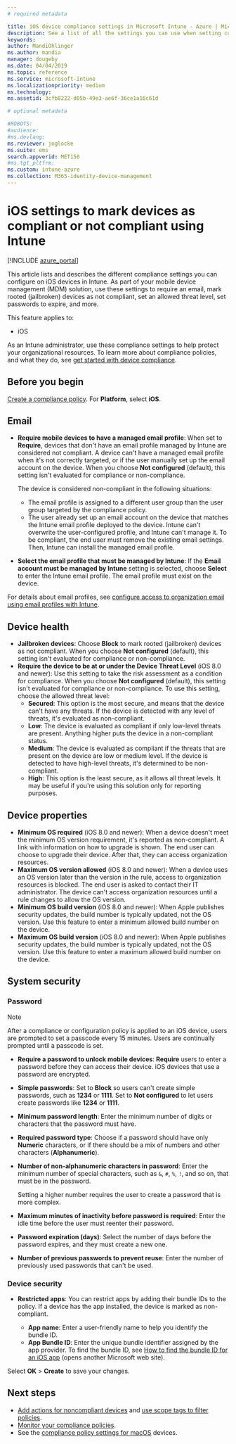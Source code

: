 ```yaml
---
# required metadata

title: iOS device compliance settings in Microsoft Intune - Azure | Microsoft Docs
description: See a list of all the settings you can use when setting compliance for your iOS devices in Microsoft Intune. Require an email, check jailbroken or rooted devices, set the allowed minimum and maximum operating system, set any password restrictions, including password length and device inactivity, restrict apps, and more.
keywords:
author: MandiOhlinger
ms.author: mandia
manager: dougeby
ms.date: 04/04/2019
ms.topic: reference
ms.service: microsoft-intune
ms.localizationpriority: medium
ms.technology:
ms.assetid: 3cfb8222-d05b-49e3-ae6f-36ce1a16c61d

# optional metadata

#ROBOTS:
#audience:
#ms.devlang:
ms.reviewer: joglocke
ms.suite: ems
search.appverid: MET150
#ms.tgt_pltfrm:
ms.custom: intune-azure
ms.collection: M365-identity-device-management
---
```


# iOS settings to mark devices as compliant or not compliant using Intune

[!INCLUDE [azure_portal](../includes/azure_portal.md)]

This article lists and describes the different compliance settings you can configure on iOS devices in Intune. As part of your mobile device management (MDM) solution, use these settings to require an email, mark rooted (jailbroken) devices as not compliant, set an allowed threat level, set passwords to expire, and more.

This feature applies to:

- iOS

As an Intune administrator, use these compliance settings to help protect your organizational resources. To learn more about compliance policies, and what they do, see [get started with device compliance](device-compliance-get-started.md).

## Before you begin

[Create a compliance policy](create-compliance-policy.md#create-the-policy). For **Platform**, select **iOS**.

## Email

- **Require mobile devices to have a managed email profile**: When set to **Require**, devices that don't have an email profile managed by Intune are considered not compliant. A device can't have a managed email profile when it's not correctly targeted, or if the user manually set up the email account on the device. When you choose **Not configured** (default), this setting isn't evaluated for compliance or non-compliance.

  The device is considered non-compliant in the following situations:

  - The email profile is assigned to a different user group than the user group targeted by the compliance policy.
  - The user already set up an email account on the device that matches the Intune email profile deployed to the device. Intune can't overwrite the user-configured profile, and Intune can't manage it. To be compliant,  the end user must remove the existing email settings. Then, Intune can install the managed email profile.

- **Select the email profile that must be managed by Intune**: If the **Email account must be managed by Intune** setting is selected, choose **Select** to enter the Intune email profile. The email profile must exist on the device.

For details about email profiles, see [configure access to organization email using email profiles with Intune](../configuration/email-settings-configure.md).

## Device health

- **Jailbroken devices**: Choose **Block** to mark rooted (jailbroken) devices as not compliant. When you choose **Not configured** (default), this setting isn't evaluated for compliance or non-compliance.
- **Require the device to be at or under the Device Threat Level** (iOS 8.0 and newer): Use this setting to take the risk assessment as a condition for compliance. When you choose **Not configured** (default), this setting isn't evaluated for compliance or non-compliance. To use this setting, choose the allowed threat level:
  - **Secured**: This option is the most secure, and means that the device can't have any threats. If the device is detected with any level of threats, it's evaluated as non-compliant.
  - **Low**: The device is evaluated as compliant if only low-level threats are present. Anything higher puts the device in a non-compliant status.
  - **Medium**: The device is evaluated as compliant if the threats that are present on the device are low or medium level. If the device is detected to have high-level threats, it's determined to be non-compliant.
  - **High**: This option is the least secure, as it allows all threat levels. It may be useful if you're using this solution only for reporting purposes.

## Device properties

- **Minimum OS required** (iOS 8.0 and newer): When a device doesn't meet the minimum OS version requirement, it's reported as non-compliant. A link with information on how to upgrade is shown. The end user can choose to upgrade their device. After that, they can access organization resources.
- **Maximum OS version allowed** (iOS 8.0 and newer): When a device uses an OS version later than the version in the rule, access to organization resources is blocked. The end user is asked to contact their IT administrator. The device can't access organization resources until a rule changes to allow the OS version.
- **Minimum OS build version** (iOS 8.0 and newer): When Apple publishes security updates, the build number is typically updated, not the OS version. Use this feature to enter a minimum allowed build number on the device.
- **Maximum OS build version** (iOS 8.0 and newer): When Apple publishes security updates, the build number is typically updated, not the OS version. Use this feature to enter a maximum allowed build number on the device.

## System security

### Password

> [!NOTE]
> After a compliance or configuration policy is applied to an iOS device, users are prompted to set a passcode every 15 minutes. Users are continually prompted until a passcode is set.

- **Require a password to unlock mobile devices**: **Require** users to enter a password before they can access their device. iOS devices that use a password are encrypted.
- **Simple passwords**: Set to **Block** so users can't create simple passwords, such as **1234** or **1111**. Set to **Not configured** to let users create passwords like **1234** or **1111**.
- **Minimum password length**: Enter the minimum number of digits or characters that the password must have.
- **Required password type**: Choose if a password should have only **Numeric** characters, or if there should be a mix of numbers and other characters (**Alphanumeric**).
- **Number of non-alphanumeric characters in password**: Enter the minimum number of special characters, such as `&`, `#`, `%`, `!`, and so on, that must be in the password.

    Setting a higher number requires the user to create a password that is more complex.

- **Maximum minutes of inactivity before password is required**: Enter the idle time before the user must reenter their password.
- **Password expiration (days)**: Select the number of days before the password expires, and they must create a new one.
- **Number of previous passwords to prevent reuse**: Enter the number of previously used passwords that can't be used.

### Device security

- **Restricted apps**: You can restrict apps by adding their bundle IDs to the policy. If a device has the app installed, the device is marked as non-compliant.

  - **App name**: Enter a user-friendly name to help you identify the bundle ID.
  - **App Bundle ID**: Enter the unique bundle identifier assigned by the app provider. To find the bundle ID, see [How to find the bundle ID for an iOS app](https://support.microsoft.com/help/4294074/how-to-find-the-bundle-id-for-an-ios-app) (opens another Microsoft web site).  

Select **OK** > **Create** to save your changes.

## Next steps

- [Add actions for noncompliant devices](actions-for-noncompliance.md) and [use scope tags to filter policies](../fundamentals/scope-tags.md).
- [Monitor your compliance policies](compliance-policy-monitor.md).
- See the [compliance policy settings for macOS](compliance-policy-create-mac-os.md) devices.
